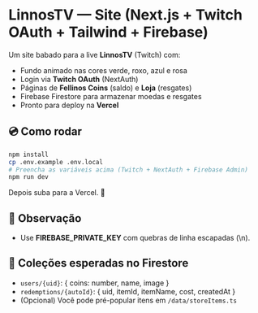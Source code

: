 # LinnosTV — Site (Next.js + Twitch OAuth + Tailwind + Firebase)

Um site babado para a live **LinnosTV** (Twitch) com:
- Fundo animado nas cores verde, roxo, azul e rosa
- Login via **Twitch OAuth** (NextAuth)
- Páginas de **Fellinos Coins** (saldo) e **Loja** (resgates)
- Firebase Firestore para armazenar moedas e resgates
- Pronto para deploy na **Vercel**

## 💿 Como rodar

```bash
npm install
cp .env.example .env.local
# Preencha as variáveis acima (Twitch + NextAuth + Firebase Admin)
npm run dev
```

Depois suba para a Vercel. 🚀

## 🔐 Observação
- Use **FIREBASE_PRIVATE_KEY** com quebras de linha escapadas (\n).

## 🔧 Coleções esperadas no Firestore
- `users/{uid}`: { coins: number, name, image }
- `redemptions/{autoId}`: { uid, itemId, itemName, cost, createdAt }
- (Opcional) Você pode pré-popular itens em `/data/storeItems.ts`

